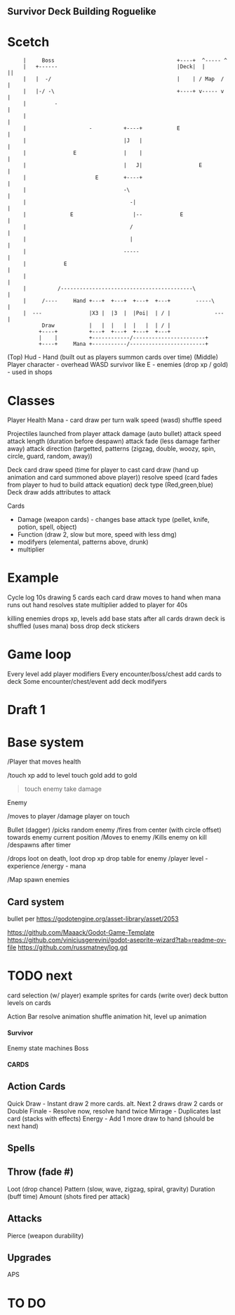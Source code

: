 ## Survivor Deck Building Roguelike

# Scetch

    	 |     Boss                                       +----+  ^----- ^
    	 |   +------                                      |Deck|  |      ||
    	 |   |  -/                                        |    | / Map  / |
    	 |   |-/ -\                                       +----+ v----- v |
    	 |         -                                                      |
    	 |                                                                |
    	 |                    -          +----+           E               |
    	 |                               |J   |                           |
    	 |               E               |    |                           |
    	 |                               |   J|                  E        |
    	 |                      E        +----+                           |
    	 |                               -\                               |
    	 |                                 -|                             |
    	 |              E                   |--            E              |
    	 |                                 /                              |
    	 |                                 |                              |
    	 |                               -----                            |
    	 |            E                                                   |
    	 |                                                                |
    	 |          /------------------------------------------\          |
    	 |     /----     Hand +---+  +---+  +---+  +---+        -----\    |
    	 |  ---               |X3 |  |3  |  |Poi|  | / |              --- |
    		   Draw           |   |  |   |  |   |  | / |
    		  +----+          +---+  +---+  +---+  +---+
    		  |    |          +------------/-----------------------+
    		  +----+     Mana +-----------/------------------------+

(Top) Hud - Hand (built out as players summon cards over time)
(Middle) Player character - overhead WASD survivor like
E - enemies (drop xp / gold) - used in shops

# Classes

Player
Health
Mana - card draw per turn
walk speed (wasd)
shuffle speed

Projectiles launched from player
attack damage (auto bullet)
attack speed
attack length (duration before despawn)
attack fade (less damage farther away)
attack direction (targetted, patterns (zigzag, double, woozy, spin, circle, guard, random, away))

Deck
card draw speed (time for player to cast card draw (hand up animation and card summoned above player))
resolve speed (card fades from player to hud to build attack equation)
deck type (Red,green,blue) Deck draw adds attributes to attack

Cards

- Damage (weapon cards) - changes base attack type (pellet, knife, potion, spell, object)
- Function (draw 2, slow but more, speed with less dmg)
- modifyers (elemental, patterns above, drunk)
- multiplier

# Example

Cycle log
10s drawing 5 cards
each card draw moves to hand
when mana runs out hand resolves
state multiplier added to player for 40s

killing enemies drops xp, levels add base stats
after all cards drawn deck is shuffled (uses mana)
boss drop deck stickers

# Game loop

Every level add player modifiers
Every encounter/boss/chest add cards to deck
Some encounter/chest/event add deck modifyers

# Draft 1

# Base system

/Player that moves
health

/touch xp add to level
touch gold add to gold

> touch enemy take damage

Enemy

/moves to player
/damage player on touch

Bullet (dagger)
/picks random enemy
/fires from center (with circle offset) towards enemy current position
/Moves to enemy
/Kills enemy on kill
/despawns after timer

/drops loot on death, loot drop xp
drop table for enemy
/player level - experience
\/energy - mana

/Map spawn enemies

## Card system

bullet per https://godotengine.org/asset-library/asset/2053

https://github.com/Maaack/Godot-Game-Template
https://github.com/viniciusgerevini/godot-aseprite-wizard?tab=readme-ov-file
https://github.com/russmatney/log.gd

# TODO next

card selection (w/ player)
example sprites for cards (write over)
deck button
levels on cards

Action Bar
resolve animation
shuffle animation
hit, level up animation

#### Survivor

Enemy state machines
Boss

#### CARDS

## Action Cards

Quick Draw - Instant draw 2 more cards. alt. Next 2 draws draw 2 cards or
Double Finale - Resolve now, resolve hand twice
Mirrage - Duplicates last card (stacks with effects)
Energy - Add 1 more draw to hand (should be next hand)

## Spells

## Throw (fade #)

Loot (drop chance)
Pattern (slow, wave, zigzag, spiral, gravity)
Duration (buff time)
Amount (shots fired per attack)

## Attacks

Pierce (weapon durability)

## Upgrades

APS

# TO DO
